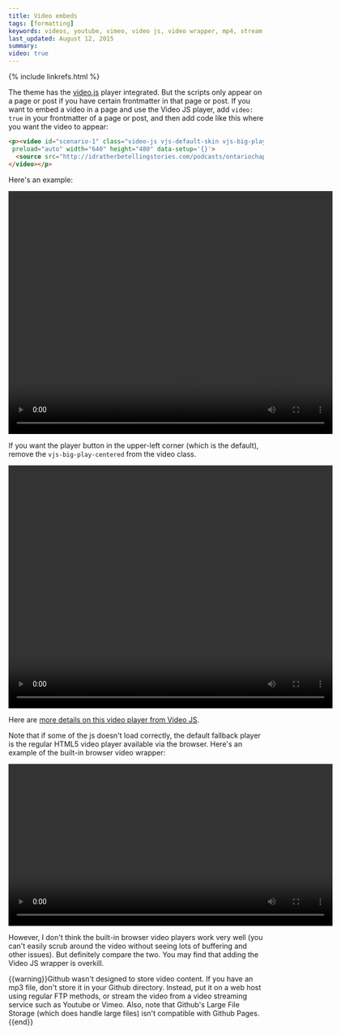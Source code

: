 ```yaml
---
title: Video embeds
tags: [formatting]
keywords: videos, youtube, vimeo, video js, video wrapper, mp4, stream
last_updated: August 12, 2015
summary: 
video: true
---
```

{% include linkrefs.html %} 

The theme has the [video.js](http://www.videojs.com/) player integrated. But the scripts only appear on a page or post if you have certain frontmatter in that page or post. If you want to embed a video in a page and use the Video JS player, add `video: true` in your frontmatter of a page or post, and then add code like this where you want the video to appear:

```html
<p><video id="scenario-1" class="video-js vjs-default-skin vjs-big-play-centered" controls
 preload="auto" width="640" height="480" data-setup='{}'>
  <source src="http://idratherbetellingstories.com/podcasts/ontariochapterpresentation/ontariochapterv4.mp4" type='video/mp4'>
</video></p>
```

Here's an example: 

<p><video id="scenario-1" class="video-js vjs-default-skin vjs-big-play-centered" controls
 preload="auto" width="640"  height="480" data-setup='{}'>
  <source src="http://idratherbetellingstories.com/podcasts/ontariochapterpresentation/ontariochapterv4.mp4" type='video/mp4'>
</video></p>

If you want the player button in the upper-left corner (which is the default), remove the `vjs-big-play-centered` from the video class.

<p><video id="scenario-1" class="video-js vjs-default-skin" controls
 preload="auto" width="640" height="480" data-setup='{}'>
  <source src="http://idratherbetellingstories.com/podcasts/ontariochapterpresentation/ontariochapterv4.mp4" type='video/mp4'>
</video></p>

Here are [more details on this video player from Video JS](https://github.com/videojs/video.js/blob/stable/docs/guides/setup.md).

Note that if some of the js doesn't load correctly, the default fallback player is the regular HTML5 video player available via the browser. Here's an example of the built-in browser video wrapper:

<p><video width="640" controls>
  <source src="http://idratherbetellingstories.com/podcasts/ontariochapterpresentation/ontariochapterv4.mp4" type="video/mp4">
Your browser does not support the video tag.
</video></p>

However, I don't think the built-in browser video players work very well (you can't easily scrub around the video without seeing lots of buffering and other issues). But definitely compare the two. You may find that adding the Video JS wrapper is overkill.

{{warning}}Github wasn't designed to store video content. If you have an mp3 file, don't store it in your Github directory. Instead, put it on a web host using regular FTP methods, or stream the video from a video streaming service such as Youtube or Vimeo. Also, note that Github's Large File Storage (which does handle large files) isn't compatible with Github Pages.{{end}}